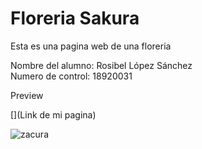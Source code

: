 # Floreria Sakura
Esta es una pagina web de una floreria

Nombre del alumno: Rosibel López Sánchez
<br/>
Numero de control: 18920031

Preview

[](Link de mi pagina)


![zacura](https://user-images.githubusercontent.com/91484325/135780672-5f2189a5-cca8-48b0-9758-1ef9b5e836e0.jpg)

